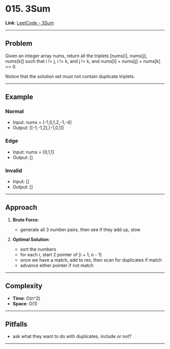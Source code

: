 # 015. 3Sum

**Link**: [LeetCode - 3Sum](https://leetcode.com/problems/3sum/)

---

## Problem
Given an integer array nums, return all the triplets [nums[i], nums[j], nums[k]] such that i != j, i != k, and j != k, and nums[i] + nums[j] + nums[k] == 0.

Notice that the solution set must not contain duplicate triplets.

---

## Example
### Normal
- Input: nums = [-1,0,1,2,-1,-4]
- Output: [[-1,-1,2],[-1,0,1]]

### Edge
- Input: nums = [0,1,1]
- Output: []

### Invalid
- Input: []
- Output: []

---

## Approach
1. **Brute Force**:
    - generate all 3 number pairs, then see if they add up, slow

2. **Optimal Solution**:
    - sort the numbers
    - for each i, start 2 pointer of [i + 1, n - 1]
    - once we have a match, add to res, then scan for duplicates if match
    - advance either pointer if not match

---

## Complexity
- **Time**: O(n^2)
- **Space**: O(1)

---

## Pitfalls
- ask what they want to do with duplicates, include or not?

---
